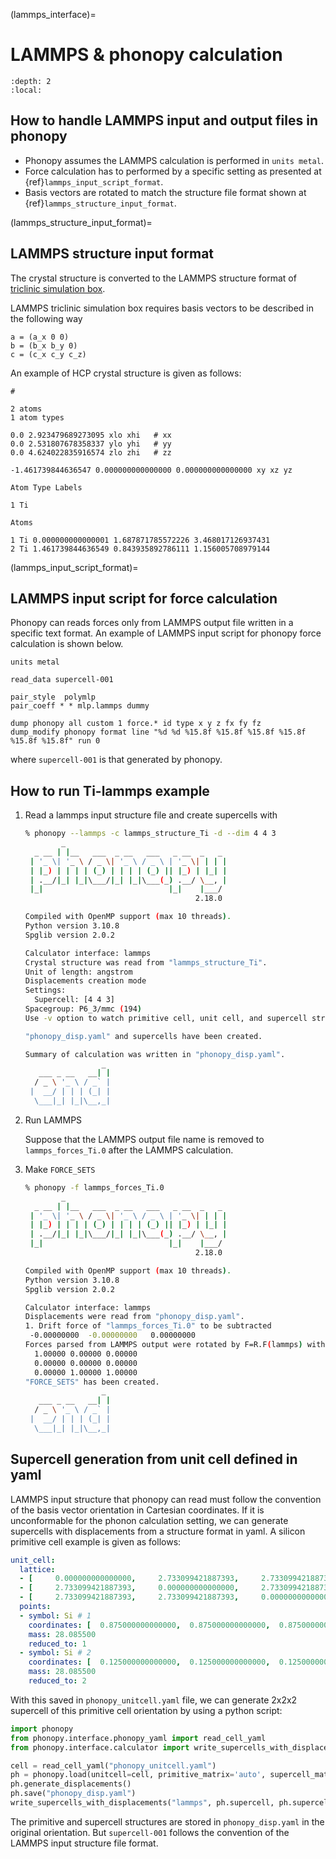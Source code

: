 (lammps_interface)=

# LAMMPS & phonopy calculation

```{contents}
:depth: 2
:local:
```

## How to handle LAMMPS input and output files in phonopy

- Phonopy assumes the LAMMPS calculation is performed in `units metal`.
- Force calculation has to performed by a specific setting as presented at
  {ref}`lammps_input_script_format`.
- Basis vectors are rotated to match the structure file format shown at
{ref}`lammps_structure_input_format`.

(lammps_structure_input_format)=
## LAMMPS structure input format

The crystal structure is converted to the LAMMPS structure format of [triclinic
simulation box](https://docs.lammps.org/Howto_triclinic.html).

LAMMPS triclinic simulation box requires basis vectors to be described in the
following way
```
a = (a_x 0 0)
b = (b_x b_y 0)
c = (c_x c_y c_z)
```

An example of HCP crystal structure is given as follows:
```
#

2 atoms
1 atom types

0.0 2.923479689273095 xlo xhi   # xx
0.0 2.531807678358337 ylo yhi   # yy
0.0 4.624022835916574 zlo zhi   # zz

-1.461739844636547 0.000000000000000 0.000000000000000 xy xz yz

Atom Type Labels

1 Ti

Atoms

1 Ti 0.000000000000001 1.687871785572226 3.468017126937431
2 Ti 1.461739844636549 0.843935892786111 1.156005708979144
```

(lammps_input_script_format)=
## LAMMPS input script for force calculation

Phonopy can reads forces only from LAMMPS output file written in a specific text
format. An example of LAMMPS input script for phonopy force calculation is shown
below.

```
units metal

read_data supercell-001

pair_style  polymlp
pair_coeff * * mlp.lammps dummy

dump phonopy all custom 1 force.* id type x y z fx fy fz
dump_modify phonopy format line "%d %d %15.8f %15.8f %15.8f %15.8f %15.8f %15.8f" run 0
```

where `supercell-001` is that generated by phonopy.

## How to run Ti-lammps example

1. Read a lammps input structure file and create supercells with

   ```bash
   % phonopy --lammps -c lammps_structure_Ti -d --dim 4 4 3
           _
     _ __ | |__   ___  _ __   ___   _ __  _   _
    | '_ \| '_ \ / _ \| '_ \ / _ \ | '_ \| | | |
    | |_) | | | | (_) | | | | (_) || |_) | |_| |
    | .__/|_| |_|\___/|_| |_|\___(_) .__/ \__, |
    |_|                            |_|    |___/
                                         2.18.0

   Compiled with OpenMP support (max 10 threads).
   Python version 3.10.8
   Spglib version 2.0.2

   Calculator interface: lammps
   Crystal structure was read from "lammps_structure_Ti".
   Unit of length: angstrom
   Displacements creation mode
   Settings:
     Supercell: [4 4 3]
   Spacegroup: P6_3/mmc (194)
   Use -v option to watch primitive cell, unit cell, and supercell structures.

   "phonopy_disp.yaml" and supercells have been created.

   Summary of calculation was written in "phonopy_disp.yaml".
                    _
      ___ _ __   __| |
     / _ \ '_ \ / _` |
    |  __/ | | | (_| |
     \___|_| |_|\__,_|
   ```

2. Run LAMMPS

   Suppose that the LAMMPS output file name is removed to `lammps_forces_Ti.0`
   after the LAMMPS calculation.

3. Make `FORCE_SETS`

   ```bash
   % phonopy -f lammps_forces_Ti.0
           _
     _ __ | |__   ___  _ __   ___   _ __  _   _
    | '_ \| '_ \ / _ \| '_ \ / _ \ | '_ \| | | |
    | |_) | | | | (_) | | | | (_) || |_) | |_| |
    | .__/|_| |_|\___/|_| |_|\___(_) .__/ \__, |
    |_|                            |_|    |___/
                                         2.18.0

   Compiled with OpenMP support (max 10 threads).
   Python version 3.10.8
   Spglib version 2.0.2

   Calculator interface: lammps
   Displacements were read from "phonopy_disp.yaml".
   1. Drift force of "lammps_forces_Ti.0" to be subtracted
    -0.00000000  -0.00000000   0.00000000
   Forces parsed from LAMMPS output were rotated by F=R.F(lammps) with R:
     1.00000 0.00000 0.00000
     0.00000 0.00000 0.00000
     0.00000 1.00000 1.00000
   "FORCE_SETS" has been created.
                    _
      ___ _ __   __| |
     / _ \ '_ \ / _` |
    |  __/ | | | (_| |
     \___|_| |_|\__,_|
   ```


## Supercell generation from unit cell defined in yaml

LAMMPS input structure that phonopy can read must follow the convention of the
basis vector orientation in Cartesian coordinates. If it is unconformable for
the phonon calculation setting, we can generate supercells with displacements
from a structure format in yaml. A silicon primitive cell example is given as
follows:

```yaml
unit_cell:
  lattice:
  - [     0.000000000000000,     2.733099421887393,     2.733099421887393 ] # a
  - [     2.733099421887393,     0.000000000000000,     2.733099421887393 ] # b
  - [     2.733099421887393,     2.733099421887393,     0.000000000000000 ] # c
  points:
  - symbol: Si # 1
    coordinates: [  0.875000000000000,  0.875000000000000,  0.875000000000000 ]
    mass: 28.085500
    reduced_to: 1
  - symbol: Si # 2
    coordinates: [  0.125000000000000,  0.125000000000000,  0.125000000000000 ]
    mass: 28.085500
    reduced_to: 2
```

With this saved in `phonopy_unitcell.yaml` file, we can generate 2x2x2 supercell
of this primitive cell orientation by using a python script:

```python
import phonopy
from phonopy.interface.phonopy_yaml import read_cell_yaml
from phonopy.interface.calculator import write_supercells_with_displacements

cell = read_cell_yaml("phonopy_unitcell.yaml")
ph = phonopy.load(unitcell=cell, primitive_matrix='auto', supercell_matrix=[2, 2, 2], calculator='lammps')
ph.generate_displacements()
ph.save("phonopy_disp.yaml")
write_supercells_with_displacements("lammps", ph.supercell, ph.supercells_with_displacements)
```

The primitive and supercell structures are stored in `phonopy_disp.yaml` in the
original orientation. But `supercell-001` follows the convention of the LAMMPS
input structure file format.
